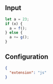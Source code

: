 
## Input
```javascript input
let a = 23;
if (x) {
  a = f();
} else {
  a += g();
}
```

## Configuration
```json configuration
{
  "extension": "js"
}
```
